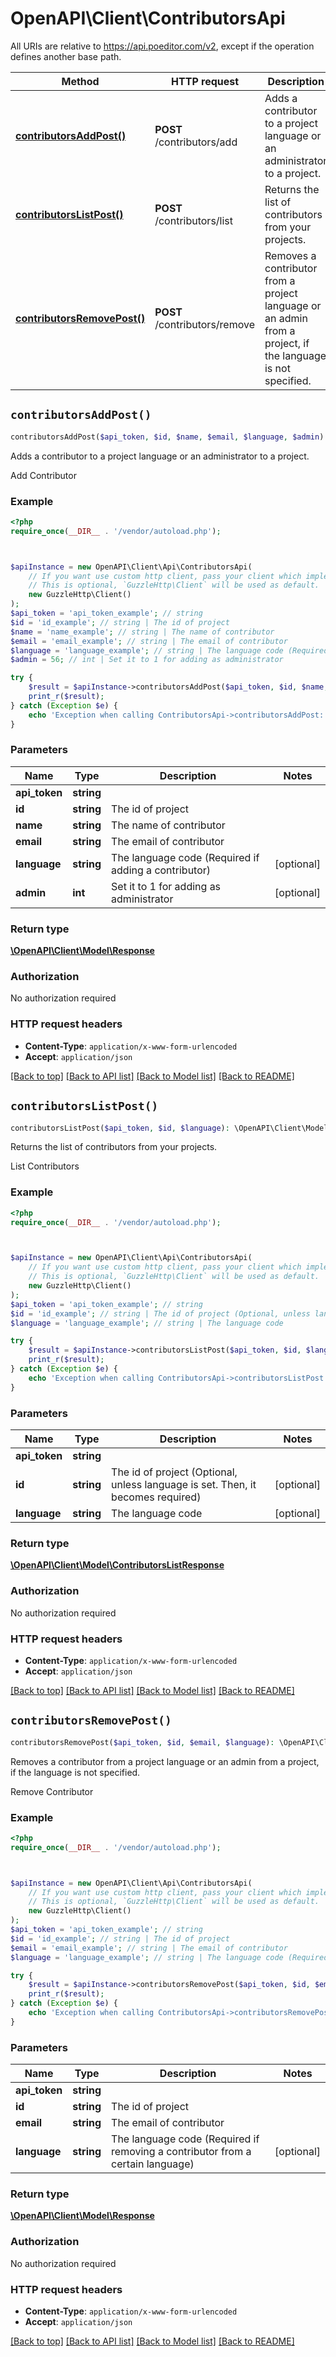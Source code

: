 # OpenAPI\Client\ContributorsApi

All URIs are relative to https://api.poeditor.com/v2, except if the operation defines another base path.

| Method | HTTP request | Description |
| ------------- | ------------- | ------------- |
| [**contributorsAddPost()**](ContributorsApi.md#contributorsAddPost) | **POST** /contributors/add | Adds a contributor to a project language or an administrator to a project. |
| [**contributorsListPost()**](ContributorsApi.md#contributorsListPost) | **POST** /contributors/list | Returns the list of contributors from your projects. |
| [**contributorsRemovePost()**](ContributorsApi.md#contributorsRemovePost) | **POST** /contributors/remove | Removes a contributor from a project language or an admin from a project, if the language is not specified. |


## `contributorsAddPost()`

```php
contributorsAddPost($api_token, $id, $name, $email, $language, $admin): \OpenAPI\Client\Model\Response
```

Adds a contributor to a project language or an administrator to a project.

Add Contributor

### Example

```php
<?php
require_once(__DIR__ . '/vendor/autoload.php');



$apiInstance = new OpenAPI\Client\Api\ContributorsApi(
    // If you want use custom http client, pass your client which implements `GuzzleHttp\ClientInterface`.
    // This is optional, `GuzzleHttp\Client` will be used as default.
    new GuzzleHttp\Client()
);
$api_token = 'api_token_example'; // string
$id = 'id_example'; // string | The id of project
$name = 'name_example'; // string | The name of contributor
$email = 'email_example'; // string | The email of contributor
$language = 'language_example'; // string | The language code (Required if adding a contributor)
$admin = 56; // int | Set it to 1 for adding as administrator

try {
    $result = $apiInstance->contributorsAddPost($api_token, $id, $name, $email, $language, $admin);
    print_r($result);
} catch (Exception $e) {
    echo 'Exception when calling ContributorsApi->contributorsAddPost: ', $e->getMessage(), PHP_EOL;
}
```

### Parameters

| Name | Type | Description  | Notes |
| ------------- | ------------- | ------------- | ------------- |
| **api_token** | **string**|  | |
| **id** | **string**| The id of project | |
| **name** | **string**| The name of contributor | |
| **email** | **string**| The email of contributor | |
| **language** | **string**| The language code (Required if adding a contributor) | [optional] |
| **admin** | **int**| Set it to 1 for adding as administrator | [optional] |

### Return type

[**\OpenAPI\Client\Model\Response**](../Model/Response.md)

### Authorization

No authorization required

### HTTP request headers

- **Content-Type**: `application/x-www-form-urlencoded`
- **Accept**: `application/json`

[[Back to top]](#) [[Back to API list]](../../README.md#endpoints)
[[Back to Model list]](../../README.md#models)
[[Back to README]](../../README.md)

## `contributorsListPost()`

```php
contributorsListPost($api_token, $id, $language): \OpenAPI\Client\Model\ContributorsListResponse
```

Returns the list of contributors from your projects.

List Contributors

### Example

```php
<?php
require_once(__DIR__ . '/vendor/autoload.php');



$apiInstance = new OpenAPI\Client\Api\ContributorsApi(
    // If you want use custom http client, pass your client which implements `GuzzleHttp\ClientInterface`.
    // This is optional, `GuzzleHttp\Client` will be used as default.
    new GuzzleHttp\Client()
);
$api_token = 'api_token_example'; // string
$id = 'id_example'; // string | The id of project (Optional, unless language is set. Then, it becomes required)
$language = 'language_example'; // string | The language code

try {
    $result = $apiInstance->contributorsListPost($api_token, $id, $language);
    print_r($result);
} catch (Exception $e) {
    echo 'Exception when calling ContributorsApi->contributorsListPost: ', $e->getMessage(), PHP_EOL;
}
```

### Parameters

| Name | Type | Description  | Notes |
| ------------- | ------------- | ------------- | ------------- |
| **api_token** | **string**|  | |
| **id** | **string**| The id of project (Optional, unless language is set. Then, it becomes required) | [optional] |
| **language** | **string**| The language code | [optional] |

### Return type

[**\OpenAPI\Client\Model\ContributorsListResponse**](../Model/ContributorsListResponse.md)

### Authorization

No authorization required

### HTTP request headers

- **Content-Type**: `application/x-www-form-urlencoded`
- **Accept**: `application/json`

[[Back to top]](#) [[Back to API list]](../../README.md#endpoints)
[[Back to Model list]](../../README.md#models)
[[Back to README]](../../README.md)

## `contributorsRemovePost()`

```php
contributorsRemovePost($api_token, $id, $email, $language): \OpenAPI\Client\Model\Response
```

Removes a contributor from a project language or an admin from a project, if the language is not specified.

Remove Contributor

### Example

```php
<?php
require_once(__DIR__ . '/vendor/autoload.php');



$apiInstance = new OpenAPI\Client\Api\ContributorsApi(
    // If you want use custom http client, pass your client which implements `GuzzleHttp\ClientInterface`.
    // This is optional, `GuzzleHttp\Client` will be used as default.
    new GuzzleHttp\Client()
);
$api_token = 'api_token_example'; // string
$id = 'id_example'; // string | The id of project
$email = 'email_example'; // string | The email of contributor
$language = 'language_example'; // string | The language code (Required if removing a contributor from a certain language)

try {
    $result = $apiInstance->contributorsRemovePost($api_token, $id, $email, $language);
    print_r($result);
} catch (Exception $e) {
    echo 'Exception when calling ContributorsApi->contributorsRemovePost: ', $e->getMessage(), PHP_EOL;
}
```

### Parameters

| Name | Type | Description  | Notes |
| ------------- | ------------- | ------------- | ------------- |
| **api_token** | **string**|  | |
| **id** | **string**| The id of project | |
| **email** | **string**| The email of contributor | |
| **language** | **string**| The language code (Required if removing a contributor from a certain language) | [optional] |

### Return type

[**\OpenAPI\Client\Model\Response**](../Model/Response.md)

### Authorization

No authorization required

### HTTP request headers

- **Content-Type**: `application/x-www-form-urlencoded`
- **Accept**: `application/json`

[[Back to top]](#) [[Back to API list]](../../README.md#endpoints)
[[Back to Model list]](../../README.md#models)
[[Back to README]](../../README.md)
